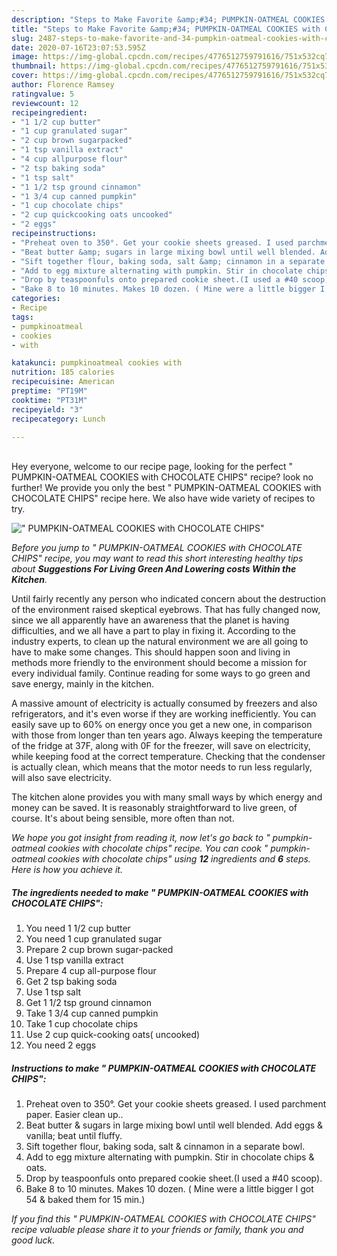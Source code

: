```yaml
---
description: "Steps to Make Favorite &amp;#34; PUMPKIN-OATMEAL COOKIES with CHOCOLATE CHIPS&amp;#34;"
title: "Steps to Make Favorite &amp;#34; PUMPKIN-OATMEAL COOKIES with CHOCOLATE CHIPS&amp;#34;"
slug: 2487-steps-to-make-favorite-and-34-pumpkin-oatmeal-cookies-with-chocolate-chips-and-34
date: 2020-07-16T23:07:53.595Z
image: https://img-global.cpcdn.com/recipes/4776512759791616/751x532cq70/pumpkin-oatmeal-cookies-with-chocolate-chips-recipe-main-photo.jpg
thumbnail: https://img-global.cpcdn.com/recipes/4776512759791616/751x532cq70/pumpkin-oatmeal-cookies-with-chocolate-chips-recipe-main-photo.jpg
cover: https://img-global.cpcdn.com/recipes/4776512759791616/751x532cq70/pumpkin-oatmeal-cookies-with-chocolate-chips-recipe-main-photo.jpg
author: Florence Ramsey
ratingvalue: 5
reviewcount: 12
recipeingredient:
- "1 1/2 cup butter"
- "1 cup granulated sugar"
- "2 cup brown sugarpacked"
- "1 tsp vanilla extract"
- "4 cup allpurpose flour"
- "2 tsp baking soda"
- "1 tsp salt"
- "1 1/2 tsp ground cinnamon"
- "1 3/4 cup canned pumpkin"
- "1 cup chocolate chips"
- "2 cup quickcooking oats uncooked"
- "2 eggs"
recipeinstructions:
- "Preheat oven to 350°. Get your cookie sheets greased. I used parchment paper. Easier clean up.."
- "Beat butter &amp; sugars in large mixing bowl until well blended. Add eggs &amp; vanilla; beat until fluffy."
- "Sift together flour, baking soda, salt &amp; cinnamon in a separate bowl."
- "Add to egg mixture alternating with pumpkin. Stir in chocolate chips &amp; oats."
- "Drop by teaspoonfuls onto prepared cookie sheet.(I used a #40 scoop)."
- "Bake 8 to 10 minutes. Makes 10 dozen. ( Mine were a little bigger I got 54 &amp; baked them for 15 min.)"
categories:
- Recipe
tags:
- pumpkinoatmeal
- cookies
- with

katakunci: pumpkinoatmeal cookies with 
nutrition: 185 calories
recipecuisine: American
preptime: "PT19M"
cooktime: "PT31M"
recipeyield: "3"
recipecategory: Lunch

---
```

<br>
Hey everyone, welcome to our recipe page, looking for the perfect &#34; PUMPKIN-OATMEAL COOKIES with CHOCOLATE CHIPS&#34; recipe? look no further! We provide you only the best &#34; PUMPKIN-OATMEAL COOKIES with CHOCOLATE CHIPS&#34; recipe here. We also have wide variety of recipes to try.
<br>


![&#34; PUMPKIN-OATMEAL COOKIES with CHOCOLATE CHIPS&#34;](https://img-global.cpcdn.com/recipes/4776512759791616/751x532cq70/pumpkin-oatmeal-cookies-with-chocolate-chips-recipe-main-photo.jpg)

<i>Before you jump to &#34; PUMPKIN-OATMEAL COOKIES with CHOCOLATE CHIPS&#34; recipe, you may want to read this short interesting healthy tips about 
<strong>Suggestions For Living Green And Lowering costs Within the Kitchen</strong>.</i>
</br>

Until fairly recently any person who indicated concern about the destruction of the environment raised skeptical eyebrows. That has fully changed now, since we all apparently have an awareness that the planet is having difficulties, and we all have a part to play in fixing it. According to the industry experts, to clean up the natural environment we are all going to have to make some changes. This should happen soon and living in methods more friendly to the environment should become a mission for every individual family. Continue reading for some ways to go green and save energy, mainly in the kitchen.

A massive amount of electricity is actually consumed by freezers and also refrigerators, and it's even worse if they are working inefficiently. You can easily save up to 60% on energy once you get a new one, in comparison with those from longer than ten years ago. Always keeping the temperature of the fridge at 37F, along with 0F for the freezer, will save on electricity, while keeping food at the correct temperature. Checking that the condenser is actually clean, which means that the motor needs to run less regularly, will also save electricity.

The kitchen alone provides you with many small ways by which energy and money can be saved. It is reasonably straightforward to live green, of course. It's about being sensible, more often than not.


<i>We hope you got insight from reading it, now let's go back to &#34; pumpkin-oatmeal cookies with chocolate chips&#34; recipe. You can cook &#34; pumpkin-oatmeal cookies with chocolate chips&#34; using <strong>12</strong> ingredients and <strong>6</strong> steps. Here is how you achieve it.
</i>

##### The ingredients needed to make &#34; PUMPKIN-OATMEAL COOKIES with CHOCOLATE CHIPS&#34;:

1. You need 1 1/2 cup butter
1. You need 1 cup granulated sugar
1. Prepare 2 cup brown sugar-packed
1. Use 1 tsp vanilla extract
1. Prepare 4 cup all-purpose flour
1. Get 2 tsp baking soda
1. Use 1 tsp salt
1. Get 1 1/2 tsp ground cinnamon
1. Take 1 3/4 cup canned pumpkin
1. Take 1 cup chocolate chips
1. Use 2 cup quick-cooking oats( uncooked)
1. You need 2 eggs


##### Instructions to make &#34; PUMPKIN-OATMEAL COOKIES with CHOCOLATE CHIPS&#34;:

1. Preheat oven to 350°. Get your cookie sheets greased. I used parchment paper. Easier clean up..
1. Beat butter &amp; sugars in large mixing bowl until well blended. Add eggs &amp; vanilla; beat until fluffy.
1. Sift together flour, baking soda, salt &amp; cinnamon in a separate bowl.
1. Add to egg mixture alternating with pumpkin. Stir in chocolate chips &amp; oats.
1. Drop by teaspoonfuls onto prepared cookie sheet.(I used a #40 scoop).
1. Bake 8 to 10 minutes. Makes 10 dozen. ( Mine were a little bigger I got 54 &amp; baked them for 15 min.)


<i>If you find this &#34; PUMPKIN-OATMEAL COOKIES with CHOCOLATE CHIPS&#34; recipe valuable please share it to your friends or family, thank you and good luck.</i>
